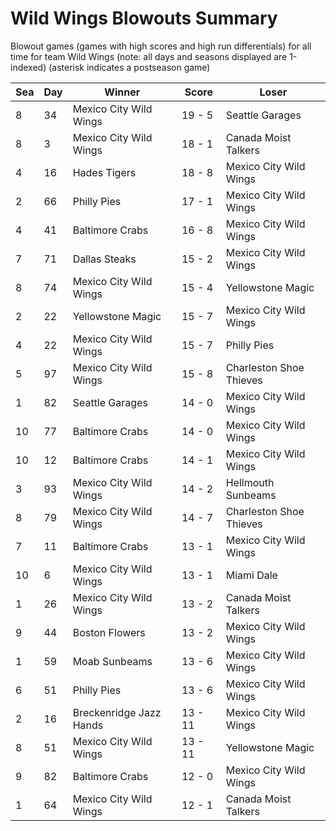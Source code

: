 # Wild Wings Blowouts Summary



Blowout games (games with high scores and high run differentials) for all time for team Wild Wings (note: all days and seasons displayed are 1-indexed) (asterisk indicates a postseason game)


| Sea | Day | Winner | Score | Loser | 
| ------ |------ |------ |------ |------ |
| 8 | 34 | Mexico City Wild Wings | 19 - 5 | Seattle Garages | 
| 8 | 3 | Mexico City Wild Wings | 18 - 1 | Canada Moist Talkers | 
| 4 | 16 | Hades Tigers | 18 - 8 | Mexico City Wild Wings | 
| 2 | 66 | Philly Pies | 17 - 1 | Mexico City Wild Wings | 
| 4 | 41 | Baltimore Crabs | 16 - 8 | Mexico City Wild Wings | 
| 7 | 71 | Dallas Steaks | 15 - 2 | Mexico City Wild Wings | 
| 8 | 74 | Mexico City Wild Wings | 15 - 4 | Yellowstone Magic | 
| 2 | 22 | Yellowstone Magic | 15 - 7 | Mexico City Wild Wings | 
| 4 | 22 | Mexico City Wild Wings | 15 - 7 | Philly Pies | 
| 5 | 97 | Mexico City Wild Wings | 15 - 8 | Charleston Shoe Thieves | 
| 1 | 82 | Seattle Garages | 14 - 0 | Mexico City Wild Wings | 
| 10 | 77 | Baltimore Crabs | 14 - 0 | Mexico City Wild Wings | 
| 10 | 12 | Baltimore Crabs | 14 - 1 | Mexico City Wild Wings | 
| 3 | 93 | Mexico City Wild Wings | 14 - 2 | Hellmouth Sunbeams | 
| 8 | 79 | Mexico City Wild Wings | 14 - 7 | Charleston Shoe Thieves | 
| 7 | 11 | Baltimore Crabs | 13 - 1 | Mexico City Wild Wings | 
| 10 | 6 | Mexico City Wild Wings | 13 - 1 | Miami Dale | 
| 1 | 26 | Mexico City Wild Wings | 13 - 2 | Canada Moist Talkers | 
| 9 | 44 | Boston Flowers | 13 - 2 | Mexico City Wild Wings | 
| 1 | 59 | Moab Sunbeams | 13 - 6 | Mexico City Wild Wings | 
| 6 | 51 | Philly Pies | 13 - 6 | Mexico City Wild Wings | 
| 2 | 16 | Breckenridge Jazz Hands | 13 - 11 | Mexico City Wild Wings | 
| 8 | 51 | Mexico City Wild Wings | 13 - 11 | Yellowstone Magic | 
| 9 | 82 | Baltimore Crabs | 12 - 0 | Mexico City Wild Wings | 
| 1 | 64 | Mexico City Wild Wings | 12 - 1 | Canada Moist Talkers | 


